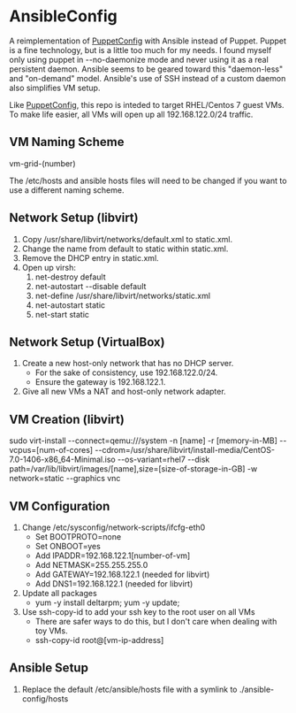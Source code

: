 AnsibleConfig
=============
A reimplementation of [PuppetConfig](https://github.com/dkwasny/PuppetConfig) with Ansible instead of Puppet.
Puppet is a fine technology, but is a little too much for my needs.
I found myself only using puppet in --no-daemonize mode and never using it as a real persistent daemon.
Ansible seems to be geared toward this "daemon-less" and "on-demand" model.
Ansible's use of SSH instead of a custom daemon also simplifies VM setup.

Like [PuppetConfig](https://github.com/dkwasny/PuppetConfig), this repo is inteded to target RHEL/Centos 7 guest VMs.
To make life easier, all VMs will open up all 192.168.122.0/24 traffic.

VM Naming Scheme
----------------
vm-grid-(number)

The /etc/hosts and ansible hosts files will need to be changed if you want to use a different naming scheme.

Network Setup (libvirt)
-----------------------
1. Copy /usr/share/libvirt/networks/default.xml to static.xml.
1. Change the name from default to static within static.xml.
1. Remove the DHCP entry in static.xml.
1.  Open up virsh:
	1. net-destroy default
	1. net-autostart --disable default
	1. net-define /usr/share/libvirt/networks/static.xml
	1. net-autostart static
	1. net-start static

Network Setup (VirtualBox)
--------------------------
1. Create a new host-only network that has no DHCP server.
	* For the sake of consistency, use 192.168.122.0/24.
	* Ensure the gateway is 192.168.122.1.
1. Give all new VMs a NAT and host-only network adapter.

VM Creation (libvirt)
---------------------
sudo virt-install --connect=qemu:///system -n [name] -r [memory-in-MB] --vcpus=[num-of-cores] --cdrom=/usr/share/libvirt/install-media/CentOS-7.0-1406-x86_64-Minimal.iso --os-variant=rhel7 --disk path=/var/lib/libvirt/images/[name],size=[size-of-storage-in-GB] -w network=static --graphics vnc

VM Configuration
------------------------
1. Change /etc/sysconfig/network-scripts/ifcfg-eth0
	* Set BOOTPROTO=none
	* Set ONBOOT=yes
	* Add IPADDR=192.168.122.1[number-of-vm]
	* Add NETMASK=255.255.255.0
	* Add GATEWAY=192.168.122.1 (needed for libvirt)
	* Add DNS1=192.168.122.1 (needed for libvirt)
1. Update all packages
	* yum -y install deltarpm; yum -y update;
1. Use ssh-copy-id to add your ssh key to the root user on all VMs
	* There are safer ways to do this, but I don't care when dealing with toy VMs.
	* ssh-copy-id root@[vm-ip-address]

Ansible Setup
-------------
1. Replace the default /etc/ansible/hosts file with a symlink to ./ansible-config/hosts
